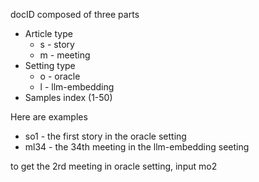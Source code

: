 docID composed of three parts

- Article type
  - s - story
  - m - meeting
- Setting type
  - o - oracle
  - l - llm-embedding
- Samples index (1-50)

Here are examples

- so1 - the first story in the oracle setting
- ml34 - the 34th meeting in the llm-embedding seeting

to get the 2rd meeting in oracle setting, input mo2

